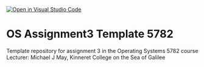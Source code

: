 [![Open in Visual Studio Code](https://classroom.github.com/assets/open-in-vscode-f059dc9a6f8d3a56e377f745f24479a46679e63a5d9fe6f495e02850cd0d8118.svg)](https://classroom.github.com/online_ide?assignment_repo_id=6631605&assignment_repo_type=AssignmentRepo)
# OS Assignment3 Template 5782
Template repository for assignment 3 in the Operating Systems 5782 course
Lecturer: Michael J May, Kinneret College on the Sea of Galilee
